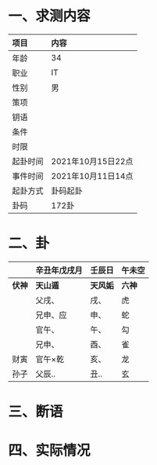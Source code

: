 # 一、求测内容
|项目|内容|
|:-|:-|
|年龄|34|
|职业|IT|
|性别|男|
|策项||
|钥语||
|条件||
|时限||
|起卦时间|2021年10月15日22点|
|事件时间|2021年10月11日14点|
|起卦方式|卦码起卦|
|卦码|172卦|

# 二、卦
||辛丑年戊戌月|壬辰日|午未空|
|:-|:-|:-|:-|
|**伏神**|**天山遁**|**天风姤**|**六神**|
||父戌、|戌、|虎|
||兄申、应|申、|蛇|
||官午、|午、|勾|
||兄申、|酉、|雀|
|财寅|官午×乾|亥、|龙|
|孙子|父辰..|丑..|玄|


# 三、断语

# 四、实际情况